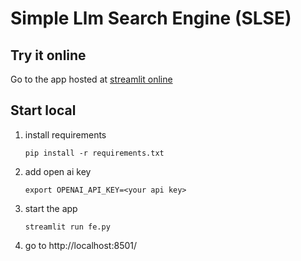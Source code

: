 # Simple Llm Search Engine (SLSE)

## Try it online

Go to the app hosted at [streamlit online](https://helmanofer-simple-llm-search-engine-fe-o4w87z.streamlit.app/)


## Start local

1. install requirements

    `pip install -r requirements.txt`

1. add open ai key
    
    `export OPENAI_API_KEY=<your api key>`
    
3. start the app 

    `streamlit run fe.py`

4. go to http://localhost:8501/

